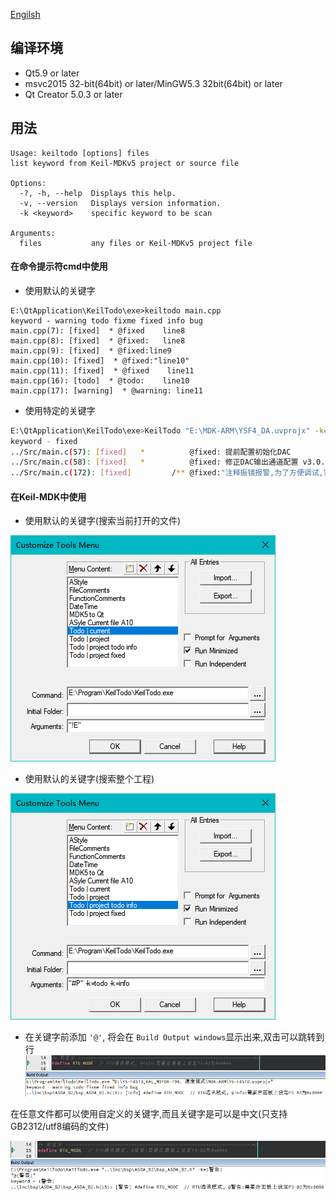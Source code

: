 [Engilsh](readme.en.md)



## 编译环境

* Qt5.9 or later
* msvc2015 32-bit(64bit) or later/MinGW5.3 32bit(64bit) or later
* Qt Creator 5.0.3 or later

## 用法

```shell
Usage: keiltodo [options] files
list keyword from Keil-MDKv5 project or source file

Options:
  -?, -h, --help  Displays this help.
  -v, --version   Displays version information.
  -k <keyword>    specific keyword to be scan

Arguments:
  files           any files or Keil-MDKv5 project file
```

#### 在命令提示符cmd中使用

* 使用默认的关键字

```shell
E:\QtApplication\KeilTodo\exe>keiltodo main.cpp
keyword - warning todo fixme fixed info bug
main.cpp(7): [fixed]  * @fixed    line8
main.cpp(8): [fixed]  * @fixed:   line8
main.cpp(9): [fixed]  * @fixed:line9
main.cpp(10): [fixed]  * @fixed:"line10"
main.cpp(11): [fixed]  * @fixed    line11
main.cpp(16): [todo]  * @todo:    line10
main.cpp(17): [warning]  * @warning: line11
```

* 使用特定的关键字

```sh
E:\QtApplication\KeilTodo\exe>KeilTodo "E:\MDK-ARM\YSF4_DA.uvprojx" -k=fixed
keyword - fixed
../Src/main.c(57): [fixed]   *          @fixed: 提前配置初始化DAC
../Src/main.c(58): [fixed]   *          @fixed: 修正DAC输出通道配置 v3.0.0 20241522
../Src/main.c(172): [fixed]         /** @fixed:"注释振镜报警,为了方便调试,实装应取消注释" */
```

#### 在Keil-MDK中使用

* 使用默认的关键字(搜索当前打开的文件)

![image-20240222194158993](readme.assets/image-20240222194158993.png)

* 使用默认的关键字(搜索整个工程)

![image-20240222194325838](readme.assets/image-20240222194325838.png)

* 在关键字前添加 `'@'`, 将会在 `Build Output windows`显示出来,双击可以跳转到行![image-20240307093731087](readme.assets/image-20240307093731087.png)

在任意文件都可以使用自定义的关键字,而且关键字是可以是中文(只支持GB2312/utf8编码的文件)

![image-20240307095710673](readme.assets/image-20240307095710673.png)

